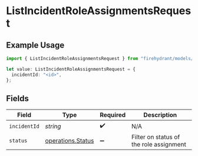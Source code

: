 # ListIncidentRoleAssignmentsRequest

## Example Usage

```typescript
import { ListIncidentRoleAssignmentsRequest } from "firehydrant/models/operations";

let value: ListIncidentRoleAssignmentsRequest = {
  incidentId: "<id>",
};
```

## Fields

| Field                                                  | Type                                                   | Required                                               | Description                                            |
| ------------------------------------------------------ | ------------------------------------------------------ | ------------------------------------------------------ | ------------------------------------------------------ |
| `incidentId`                                           | *string*                                               | :heavy_check_mark:                                     | N/A                                                    |
| `status`                                               | [operations.Status](../../models/operations/status.md) | :heavy_minus_sign:                                     | Filter on status of the role assignment                |